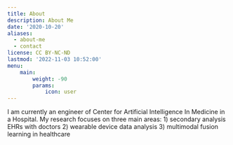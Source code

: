 ```yaml
---
title: About
description: About Me
date: '2020-10-20'
aliases:
  - about-me
  - contact
license: CC BY-NC-ND
lastmod: '2022-11-03 10:52:00'
menu:
    main: 
        weight: -90
        params:
            icon: user
---
```


I am currently an engineer of Center for Artificial Intelligence In Medicine in a Hospital. My research focuses on three main areas: 1) secondary analysis EHRs with doctors 2) wearable device data analysis 3) multimodal fusion learning in healthcare